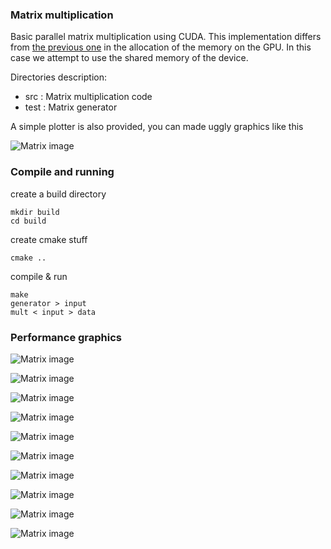 ### Matrix multiplication

Basic parallel matrix multiplication using CUDA.
This implementation differs from [the previous one](http://github.com/pin3da/HPC/tree/master/matrix_mult)
in the allocation of the memory on the GPU. In this case we attempt to
use the shared memory of the device.

Directories description:
- src : Matrix multiplication code
- test : Matrix generator

A simple plotter is also provided, you can made uggly graphics like this

![Matrix image](https://raw.githubusercontent.com/pin3da/HPC/master/matrix_mult/matrix_mul.png)

### Compile and running

create a build directory

    mkdir build
    cd build

create cmake stuff

    cmake ..

compile & run

    make
    generator > input
    mult < input > data

### Performance graphics


![Matrix image](https://raw.githubusercontent.com/pin3da/HPC/master/matrix_mult_tiled/figure_1.png)

![Matrix image](https://raw.githubusercontent.com/pin3da/HPC/master/matrix_mult_tiled/figure_2.png)

![Matrix image](https://raw.githubusercontent.com/pin3da/HPC/master/matrix_mult_tiled/figure_3.png)

![Matrix image](https://raw.githubusercontent.com/pin3da/HPC/master/matrix_mult_tiled/tiling1.png)

![Matrix image](https://raw.githubusercontent.com/pin3da/HPC/master/matrix_mult_tiled/tiling2.png)

![Matrix image](https://raw.githubusercontent.com/pin3da/HPC/master/matrix_mult_tiled/4_8.png)

![Matrix image](https://raw.githubusercontent.com/pin3da/HPC/master/matrix_mult_tiled/8_16.png)

![Matrix image](https://raw.githubusercontent.com/pin3da/HPC/master/matrix_mult_tiled/16_32.png)

![Matrix image](https://raw.githubusercontent.com/pin3da/HPC/master/matrix_mult_tiled/float8.png)

![Matrix image](https://raw.githubusercontent.com/pin3da/HPC/master/matrix_mult_tiled/float4_8.png)

